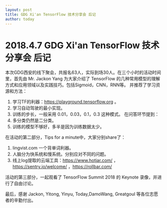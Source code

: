 ```yaml
---
layout: post
title: GDG Xi'an TensorFlow 技术分享会 后记 
author: today
---
```


# 2018.4.7   GDG Xi'an TensorFlow 技术分享会 后记

本次GDG西安的线下聚会，共报名63人，实际到场30人。在三个小时的活动时间里，首先由
Mr. Jackon Yang 为大家介绍了 TensorFlow 的几种常用模型的理解方式和应用领域以及实践技巧。包括Sigmoid，CNN，RNN等。
并推荐了学习资源和方法：
1. 学习TF的利器：https://playground.tensorflow.org 。
2. 学习自动驾驶的最小实现。
3. 训练的步长，一般采用 0.01，0.03，0.1，0.3  这种模式。
在问答环节提到：
1. 多分类仍然是二分类。
2. 训练的模型不够好，多半是因为训练数据太少。

在活动的第二部分，Tips for a minute中，大家分别share了：
1. lingvist.com    一个背单词利器。
2. 人脑分为快系统和慢系统。分别应对不同的问题。
3. 线上log提取的云端工具：https://www.hotjar.com/ ， https://sentry.io/welcome/ ，https://rollbar.com/ 

活动的第三部分，一起观看了 TensorFlow Summit 2018 的 Keynote 录像，并进行了自由讨论。

最后，感谢 Jackon, Yitong, Yinyu, Today,DamoWang, Greatgoul 等各位志愿者的辛勤付出。
